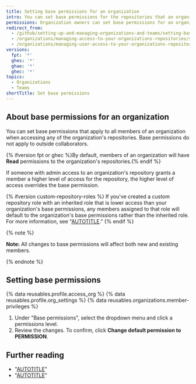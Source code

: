 ```yaml
---
title: Setting base permissions for an organization
intro: You can set base permissions for the repositories that an organization owns.
permissions: Organization owners can set base permissions for an organization.
redirect_from:
  - /github/setting-up-and-managing-organizations-and-teams/setting-base-permissions-for-an-organization
  - /organizations/managing-access-to-your-organizations-repositories/setting-base-permissions-for-an-organization
  - /organizations/managing-user-access-to-your-organizations-repositories/setting-base-permissions-for-an-organization
versions:
  fpt: '*'
  ghes: '*'
  ghae: '*'
  ghec: '*'
topics:
  - Organizations
  - Teams
shortTitle: Set base permissions
---
```


## About base permissions for an organization

You can set base permissions that apply to all members of an organization when accessing any of the organization's repositories. Base permissions do not apply to outside collaborators.

{% ifversion fpt or ghec %}By default, members of an organization will have **Read** permissions to the organization's repositories.{% endif %}

If someone with admin access to an organization's repository grants a member a higher level of access for the repository, the higher level of access overrides the base permission.

{% ifversion custom-repository-roles %}
If you've created a custom repository role with an inherited role that is lower access than your organization's base permissions, any members assigned to that role will default to the organization's base permissions rather than the inherited role. For more information, see "[AUTOTITLE](/organizations/managing-user-access-to-your-organizations-repositories/managing-repository-roles/managing-custom-repository-roles-for-an-organization)."
{% endif %}

{% note %}

**Note:** All changes to base permissions will affect both new and existing members.

{% endnote %}

## Setting base permissions

{% data reusables.profile.access_org %}
{% data reusables.profile.org_settings %}
{% data reusables.organizations.member-privileges %}
1. Under "Base permissions", select the dropdown menu and click a permissions level.
1. Review the changes. To confirm, click **Change default permission to PERMISSION**.

## Further reading

- "[AUTOTITLE](/organizations/managing-user-access-to-your-organizations-repositories/managing-repository-roles/repository-roles-for-an-organization)"
- "[AUTOTITLE](/organizations/managing-user-access-to-your-organizations-repositories/managing-outside-collaborators/adding-outside-collaborators-to-repositories-in-your-organization)"
